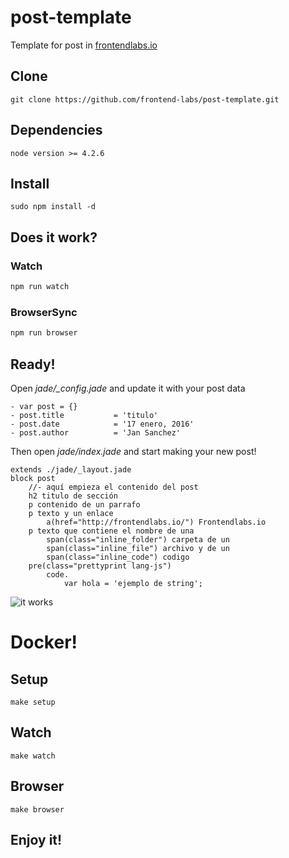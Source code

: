 # post-template
Template for post in [frontendlabs.io](http://frontendlabs.io/)

## Clone

```
git clone https://github.com/frontend-labs/post-template.git
```

## Dependencies

```
node version >= 4.2.6
```

## Install

```
sudo npm install -d
```

## Does it work?

### Watch

```bash
npm run watch
```

### BrowserSync

```bash
npm run browser
```

## Ready!

Open *jade/_config.jade* and update it with your post data

```jade
- var post = {}
- post.title           = 'titulo'
- post.date            = '17 enero, 2016'
- post.author          = 'Jan Sanchez'
```

Then open *jade/index.jade* and start making your new post!

```jade
extends ./jade/_layout.jade
block post
	//- aquí empieza el contenido del post
	h2 titulo de sección
	p contenido de un parrafo
	p texto y un enlace
		a(href="http://frontendlabs.io/") Frontendlabs.io
	p texto que contiene el nombre de una
		span(class="inline_folder") carpeta de un
		span(class="inline_file") archivo y de un
		span(class="inline_code") codigo
	pre(class="prettyprint lang-js")
		code.
			var hola = 'ejemplo de string';
```


![it works](themes/general/img/post.png)

# Docker!

## Setup
```
make setup
```

## Watch
```
make watch
```

## Browser
```
make browser
```

## Enjoy it!
